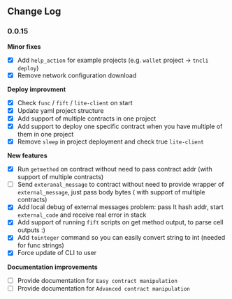 ## Change Log

### 0.0.15

**Minor fixes**

- [x] Add `help_action` for example projects (e.g. `wallet` project -> `tncli deploy`)
- [x] Remove network configuration download

**Deploy improvment**

- [x] Check `func` / `fift` / `lite-client` on start
- [x] Update yaml project structure
- [x] Add support of multiple contracts in one project
- [x] Add support to deploy one specific contract when you have multiple of them in one project
- [x] Remove `sleep` in project deployment and check true `lite-client`

**New features**

- [x] Run `getmethod` on contract without need to pass contract addr (with support of multiple contracts)
- [ ] Send `exteranal_message` to contract without need to provide wrapper of `external_message`, just pass body bytes (
  with support of multiple contracts)
- [x]  Add local debug of external messages problem: pass lt hash addr, start `external_code` and receive real error in
  stack
- [x] Add support of running `fift` scripts on get method output, to parse cell outputs :)
- [x] Add `tointeger` command so you can easily convert string to int (needed for func strings)
- [x] Force update of CLI to user

**Documentation improvements**

- [ ] Provide documentation for `Easy contract manipulation`
- [ ] Provide documentation for `Advanced contract manipulation`
